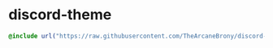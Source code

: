 # discord-theme

```css
@include url("https://raw.githubusercontent.com/TheArcaneBrony/discord-theme/master/theme.css");
```
